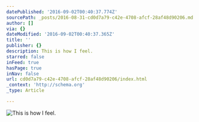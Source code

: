 ```yaml
---
datePublished: '2016-09-02T00:40:37.774Z'
sourcePath: _posts/2016-08-31-cd0d7a79-c42e-4708-afcf-28af48d90206.md
author: []
via: {}
dateModified: '2016-09-02T00:40:37.365Z'
title: ''
publisher: {}
description: This is how I feel.
starred: false
inFeed: true
hasPage: true
inNav: false
url: cd0d7a79-c42e-4708-afcf-28af48d90206/index.html
_context: 'http://schema.org'
_type: Article

---
```

![This is how I feel.](https://the-grid-user-content.s3-us-west-2.amazonaws.com/0fa7cf60-420d-4d9a-ac97-4bb5a7750d1d.gif)
